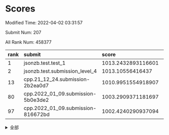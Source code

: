 # Scores

Modified Time: 2022-04-02 03:31:57

Submit Num: 207

All Rank Num: 458377

| rank |               submit               |       score        |       sigma        | pk_num |
| :--- | :--------------------------------- | :----------------- | :----------------- | :----- |
| 1    | jsonzb.test.test_1                 | 1013.2432893116601 | 0.8256228664836812 | 8853   |
| 2    | jsonzb.test.submission_level_4     | 1013.10556416437   | 0.8317201436041114 | 8861   |
| 13   | cpp.21_12_24.submission-2b2ea0d7   | 1010.9951554918907 | 0.776152431152281  | 8859   |
| 80   | cpp.2022_01_09.submission-5b0e3de2 | 1003.2909371181697 | 0.7180163264240136 | 8860   |
| 97   | cpp.2022_01_09.submission-816672bd | 1002.4240290937094 | 0.7240019374477871 | 8856   |


<details>
<summary>全部</summary>

| rank |                 submit                 |       score        |       sigma        | pk_num |
| :--- | :------------------------------------- | :----------------- | :----------------- | :----- |
| 1    | jsonzb.test.test_1                     | 1013.2432893116601 | 0.8256228664836812 | 8853   |
| 2    | jsonzb.test.submission_level_4         | 1013.10556416437   | 0.8317201436041114 | 8861   |
| 3    | gobigger.level_3.submission_level_3_16 | 1011.7914306507378 | 0.7893444719537822 | 8860   |
| 4    | gobigger.level_3.submission_level_3_9  | 1011.7520559366909 | 0.784918066617721  | 8852   |
| 5    | gobigger.level_3.submission_level_3_13 | 1011.6304393595079 | 0.7574296417052104 | 8853   |
| 6    | gobigger.level_3.submission_level_3_26 | 1011.5060170023771 | 0.7961445720035659 | 8860   |
| 7    | gobigger.level_3.submission_level_3_31 | 1011.406075902339  | 0.7915513567525567 | 8862   |
| 8    | gobigger.level_3.submission_level_3_39 | 1011.3984846895238 | 0.7618967412547742 | 8858   |
| 9    | gobigger.level_3.submission_level_3_18 | 1011.2660067347852 | 0.7417077932015052 | 8856   |
| 10   | gobigger.level_3.submission_level_3_45 | 1011.0627526322484 | 0.74900121003266   | 8861   |
| 11   | gobigger.level_3.submission_level_3_37 | 1011.0172419742318 | 0.776344017565411  | 8858   |
| 12   | gobigger.level_3.submission_level_3_28 | 1010.9971989854356 | 0.7629251281509155 | 8856   |
| 13   | cpp.21_12_24.submission-2b2ea0d7       | 1010.9951554918907 | 0.776152431152281  | 8859   |
| 14   | gobigger.level_3.submission_level_3_48 | 1010.930113410271  | 0.7708093229611178 | 8859   |
| 15   | gobigger.level_3.submission_level_3_25 | 1010.8895802716464 | 0.7421294014390742 | 8858   |
| 16   | gobigger.level_3.submission_level_3_10 | 1010.8655116340672 | 0.7555420244574826 | 8861   |
| 17   | gobigger.level_3.submission_level_3_20 | 1010.6977770277421 | 0.7650954998048227 | 8857   |
| 18   | gobigger.level_3.submission_level_3_7  | 1010.4805910360687 | 0.779513812408349  | 8860   |
| 19   | gobigger.level_3.submission_level_3_0  | 1010.4316089530822 | 0.7552761602660321 | 8856   |
| 20   | gobigger.level_3.submission_level_3_19 | 1010.3810507543299 | 0.7456328603097115 | 8859   |
| 21   | gobigger.level_3.submission_level_3_34 | 1010.3431809919174 | 0.7484613261833009 | 8857   |
| 22   | gobigger.level_3.submission_level_3_49 | 1010.3321190689298 | 0.7796234866028243 | 8855   |
| 23   | gobigger.level_3.submission_level_3_15 | 1010.3316811771742 | 0.7525638142543157 | 8864   |
| 24   | gobigger.level_3.submission_level_3_35 | 1010.3159643433581 | 0.7549620842872876 | 8856   |
| 25   | gobigger.level_3.submission_level_3_38 | 1010.3102408749291 | 0.7689580508480195 | 8853   |
| 26   | gobigger.level_3.submission_level_3_1  | 1010.2187780516189 | 0.7794092814604815 | 8863   |
| 27   | gobigger.level_3.submission_level_3_40 | 1010.0383085943738 | 0.7537748844716325 | 8859   |
| 28   | gobigger.level_3.submission_level_3_8  | 1010.0359892623733 | 0.7537369288214458 | 8860   |
| 29   | gobigger.level_3.submission_level_3_36 | 1010.033617955238  | 0.7612491719863174 | 8857   |
| 30   | gobigger.level_3.submission_level_3_42 | 1009.8782697855424 | 0.7652775078732781 | 8857   |
| 31   | gobigger.level_3.submission_level_3_14 | 1009.8338356868506 | 0.7486439195642454 | 8864   |
| 32   | gobigger.level_3.submission_level_3_46 | 1009.7640218731236 | 0.7510539544592841 | 8852   |
| 33   | gobigger.level_3.submission_level_3_23 | 1009.7397043145736 | 0.7364778142000487 | 8856   |
| 34   | gobigger.level_3.submission_level_3_47 | 1009.7395988909216 | 0.7771295027851899 | 8866   |
| 35   | gobigger.level_3.submission_level_3_2  | 1009.725156784567  | 0.7518535331891983 | 8863   |
| 36   | gobigger.level_3.submission_level_3_41 | 1009.6795303574398 | 0.7657171671433854 | 8859   |
| 37   | gobigger.level_3.submission_level_3_6  | 1009.6761605722853 | 0.7328648474894172 | 8861   |
| 38   | gobigger.level_3.submission_level_3_29 | 1009.5840642205112 | 0.7416447655773355 | 8862   |
| 39   | gobigger.level_3.submission_level_3_4  | 1009.4815356940973 | 0.7387481473783328 | 8857   |
| 40   | gobigger.level_3.submission_level_3_5  | 1009.3826057009023 | 0.749334936307653  | 8851   |
| 41   | gobigger.level_3.submission_level_3_24 | 1009.2370859292943 | 0.739700334630695  | 8852   |
| 42   | gobigger.level_3.submission_level_3_12 | 1009.2305849826425 | 0.7498782014925737 | 8853   |
| 43   | gobigger.level_3.submission_level_3_3  | 1009.2294225680804 | 0.7462253752779285 | 8861   |
| 44   | gobigger.level_3.submission_level_3_11 | 1009.2101201676959 | 0.7438374487164395 | 8858   |
| 45   | gobigger.level_3.submission_level_3_21 | 1009.0780649939849 | 0.7575781456374927 | 8861   |
| 46   | gobigger.level_3.submission_level_3_27 | 1009.0249573726895 | 0.7510828265938303 | 8862   |
| 47   | gobigger.level_3.submission_level_3_44 | 1008.963059534799  | 0.7541785693136606 | 8854   |
| 48   | gobigger.level_3.submission_level_3_32 | 1008.8402492488808 | 0.7491901905963873 | 8857   |
| 49   | gobigger.level_3.submission_level_3_33 | 1008.8048334674304 | 0.7531084755543503 | 8857   |
| 50   | gobigger.level_3.submission_level_3_43 | 1008.7751665799092 | 0.7407975621050341 | 8859   |
| 51   | gobigger.level_3.submission_level_3_30 | 1008.519881256976  | 0.7226309166721994 | 8860   |
| 52   | gobigger.level_3.submission_level_3_17 | 1007.9740123888641 | 0.7292257094075824 | 8859   |
| 53   | gobigger.level_3.submission_level_3_22 | 1007.6464163052212 | 0.7270498949978639 | 8859   |
| 54   | gobigger.level_1.submission_level_1_37 | 1004.9364335337988 | 0.7303331012260285 | 8857   |
| 55   | gobigger.level_1.submission_level_1_28 | 1004.6423003991637 | 0.7202330421074028 | 8858   |
| 56   | gobigger.level_1.submission_level_1_36 | 1004.5818415092604 | 0.7219959370625905 | 8857   |
| 57   | gobigger.level_1.submission_level_1_30 | 1004.3107095296314 | 0.7201525859543889 | 8859   |
| 58   | gobigger.level_1.submission_level_1_44 | 1004.2466365763531 | 0.7180669994394825 | 8859   |
| 59   | gobigger.level_1.submission_level_1_11 | 1004.2112539970074 | 0.7267312758964942 | 8856   |
| 60   | gobigger.level_1.submission_level_1_40 | 1004.2081852409984 | 0.7254471799620841 | 8856   |
| 61   | gobigger.level_1.submission_level_1_10 | 1004.1121564463089 | 0.7273035903998755 | 8859   |
| 62   | gobigger.level_1.submission_level_1_34 | 1004.0792929784108 | 0.7185928951024009 | 8857   |
| 63   | gobigger.level_1.submission_level_1_46 | 1004.043764830595  | 0.7061337640809292 | 8857   |
| 64   | gobigger.level_1.submission_level_1_0  | 1004.0092062712065 | 0.7389551812605163 | 8855   |
| 65   | gobigger.level_1.submission_level_1_20 | 1003.9470297067015 | 0.7130134345571418 | 8858   |
| 66   | gobigger.level_1.submission_level_1_35 | 1003.9322954446927 | 0.7166312125034571 | 8857   |
| 67   | gobigger.level_1.submission_level_1_6  | 1003.9081258103365 | 0.7124239560764979 | 8860   |
| 68   | gobigger.level_1.submission_level_1_23 | 1003.8985020023722 | 0.7208946246711012 | 8858   |
| 69   | gobigger.level_1.submission_level_1_32 | 1003.8788798656549 | 0.7139312741922318 | 8855   |
| 70   | gobigger.level_1.submission_level_1_49 | 1003.8116818300468 | 0.7205668572865523 | 8861   |
| 71   | gobigger.level_1.submission_level_1_38 | 1003.7292337303629 | 0.7202645186368867 | 8860   |
| 72   | gobigger.level_1.submission_level_1_47 | 1003.6739744513729 | 0.7237585592443797 | 8851   |
| 73   | gobigger.level_1.submission_level_1_7  | 1003.5919683074599 | 0.7244085390238    | 8861   |
| 74   | gobigger.level_1.submission_level_1_18 | 1003.5912093296588 | 0.7167247502141317 | 8850   |
| 75   | gobigger.level_1.submission_level_1_5  | 1003.4303583543774 | 0.7139318488199076 | 8858   |
| 76   | gobigger.level_1.submission_level_1_13 | 1003.4074415950437 | 0.713421615508826  | 8858   |
| 77   | gobigger.level_1.submission_level_1_15 | 1003.3620666848876 | 0.7224255982649893 | 8857   |
| 78   | gobigger.level_1.submission_level_1_1  | 1003.3411130786085 | 0.7153942663293245 | 8856   |
| 79   | gobigger.level_1.submission_level_1_22 | 1003.3178994786244 | 0.7117823038551803 | 8855   |
| 80   | cpp.2022_01_09.submission-5b0e3de2     | 1003.2909371181697 | 0.7180163264240136 | 8860   |
| 81   | gobigger.level_1.submission_level_1_43 | 1003.2901500851274 | 0.7210937026173138 | 8857   |
| 82   | gobigger.level_1.submission_level_1_41 | 1003.2730947879253 | 0.7160709650186655 | 8862   |
| 83   | gobigger.level_1.submission_level_1_39 | 1003.269571358365  | 0.7229514196250989 | 8860   |
| 84   | gobigger.level_1.submission_level_1_14 | 1003.1394707232631 | 0.7170444575122071 | 8862   |
| 85   | gobigger.level_1.submission_level_1_26 | 1003.139379325196  | 0.7212629892960598 | 8858   |
| 86   | gobigger.level_1.submission_level_1_24 | 1003.1121548741635 | 0.7217992659764364 | 8858   |
| 87   | gobigger.level_1.submission_level_1_31 | 1003.1034252545035 | 0.7127842534532868 | 8857   |
| 88   | gobigger.level_1.submission_level_1_25 | 1003.0741616491266 | 0.7298601557076928 | 8853   |
| 89   | gobigger.level_1.submission_level_1_9  | 1003.0288210105446 | 0.7140876504683956 | 8863   |
| 90   | gobigger.level_1.submission_level_1_45 | 1002.9872681401561 | 0.7110693244514114 | 8862   |
| 91   | gobigger.level_1.submission_level_1_17 | 1002.9853772764895 | 0.7177053162951205 | 8861   |
| 92   | gobigger.level_1.submission_level_1_2  | 1002.9636411537795 | 0.7076151806658304 | 8857   |
| 93   | gobigger.level_1.submission_level_1_27 | 1002.9233533415354 | 0.713968497257904  | 8858   |
| 94   | gobigger.level_1.submission_level_1_48 | 1002.8545601774812 | 0.7151369536340009 | 8852   |
| 95   | gobigger.level_1.submission_level_1_19 | 1002.8387347156286 | 0.7128945714319941 | 8851   |
| 96   | gobigger.level_1.submission_level_1_21 | 1002.5766763999364 | 0.7186150693429451 | 8860   |
| 97   | cpp.2022_01_09.submission-816672bd     | 1002.4240290937094 | 0.7240019374477871 | 8856   |
| 98   | gobigger.level_1.submission_level_1_3  | 1002.4082318637419 | 0.7208962670606679 | 8858   |
| 99   | gobigger.level_1.submission_level_1_29 | 1002.3588443036645 | 0.7209048566740462 | 8860   |
| 100  | gobigger.level_1.submission_level_1_33 | 1002.2728524441022 | 0.7042663742920741 | 8855   |
| 101  | gobigger.level_1.submission_level_1_12 | 1002.1042060612523 | 0.7241398549080988 | 8858   |
| 102  | gobigger.level_1.submission_level_1_42 | 1002.0869320059631 | 0.7130131314521928 | 8856   |
| 103  | gobigger.level_1.submission_level_1_16 | 1002.0201537232126 | 0.7116079992171779 | 8853   |
| 104  | gobigger.level_1.submission_level_1_8  | 1001.8547853276681 | 0.7104222690090355 | 8855   |
| 105  | gobigger.level_1.submission_level_1_4  | 1001.8399416811947 | 0.7109340475130432 | 8859   |
| 106  | gobigger.random.submission_random_11   | 997.4440345600606  | 0.7048774039141803 | 8856   |
| 107  | gobigger.random.submission_random_38   | 997.156306267141   | 0.6976940556116284 | 8857   |
| 108  | gobigger.random.submission_random_35   | 997.0281699962263  | 0.7091001157869092 | 8862   |
| 109  | gobigger.random.submission_random_8    | 997.0159948287156  | 0.700557036073891  | 8858   |
| 110  | gobigger.random.submission_random_30   | 996.9903635094026  | 0.7072988615553777 | 8859   |
| 111  | gobigger.random.submission_random_26   | 996.9769992419207  | 0.7132003330399603 | 8856   |
| 112  | gobigger.random.submission_random_18   | 996.9036616267729  | 0.7094445009523604 | 8861   |
| 113  | gobigger.random.submission_random_31   | 996.815297979455   | 0.7029601416417853 | 8862   |
| 114  | gobigger.random.submission_random_44   | 996.762135508482   | 0.718507928294245  | 8855   |
| 115  | gobigger.random.submission_random_9    | 996.6862087329216  | 0.7078430035269933 | 8860   |
| 116  | gobigger.random.submission_random_4    | 996.6691382379483  | 0.71255577670376   | 8853   |
| 117  | gobigger.random.submission_random_16   | 996.6607298974137  | 0.7092472978505775 | 8859   |
| 118  | gobigger.random.submission_random_47   | 996.6490005489961  | 0.7094974036999604 | 8860   |
| 119  | gobigger.random.submission_random_32   | 996.5707636979008  | 0.7060161455457967 | 8853   |
| 120  | gobigger.random.submission_random_22   | 996.541885505351   | 0.7178597882835797 | 8854   |
| 121  | gobigger.random.submission_random_6    | 996.5124657833055  | 0.7107533556050387 | 8859   |
| 122  | gobigger.random.submission_random_36   | 996.3832740543332  | 0.7087889353277346 | 8858   |
| 123  | gobigger.random.submission_random_29   | 996.3289792362098  | 0.7156246986129587 | 8857   |
| 124  | gobigger.random.submission_random_48   | 996.3214050070624  | 0.700004180471232  | 8854   |
| 125  | gobigger.random.submission_random_2    | 996.2154446740476  | 0.6982997102393208 | 8859   |
| 126  | gobigger.random.submission_random_23   | 996.2071750125308  | 0.7156768272345782 | 8856   |
| 127  | gobigger.random.submission_random_42   | 996.166104536977   | 0.7056146441183879 | 8859   |
| 128  | gobigger.random.submission_random_28   | 996.1241249448436  | 0.7042986069540838 | 8859   |
| 129  | gobigger.random.submission_random_40   | 996.10336466371    | 0.7041814877021895 | 8863   |
| 130  | gobigger.random.submission_random_7    | 996.0985562842931  | 0.7042667237824739 | 8859   |
| 131  | gobigger.random.submission_random_25   | 996.0650697469218  | 0.7173245916666473 | 8857   |
| 132  | gobigger.random.submission_random_19   | 995.9846522055993  | 0.7072896703646806 | 8861   |
| 133  | gobigger.random.submission_random_39   | 995.9310055475828  | 0.7084751095918255 | 8850   |
| 134  | gobigger.random.submission_random_10   | 995.9181403305265  | 0.7213461426843012 | 8855   |
| 135  | gobigger.random.submission_random_5    | 995.9103384474217  | 0.7170841048419286 | 8858   |
| 136  | gobigger.random.submission_random_17   | 995.9078961973154  | 0.7106359859112276 | 8856   |
| 137  | gobigger.random.submission_random_46   | 995.897524764444   | 0.7118411662175886 | 8857   |
| 138  | gobigger.random.submission_random_49   | 995.8739090651678  | 0.7169975969723495 | 8857   |
| 139  | gobigger.random.submission_random_45   | 995.8663562026526  | 0.7063685469833244 | 8860   |
| 140  | gobigger.random.submission_random_15   | 995.7721999198726  | 0.7133043818388569 | 8853   |
| 141  | gobigger.random.submission_random_27   | 995.7621316422614  | 0.716161391766351  | 8855   |
| 142  | gobigger.random.submission_random_21   | 995.7058607005788  | 0.7405016857769902 | 8858   |
| 143  | gobigger.random.submission_random_24   | 995.691195550035   | 0.7143335655697785 | 8860   |
| 144  | gobigger.random.submission_random_1    | 995.4490329585993  | 0.7297456027238007 | 8866   |
| 145  | gobigger.random.submission_random_43   | 995.4258935142491  | 0.7058748719373789 | 8854   |
| 146  | gobigger.random.submission_random_34   | 995.361823586286   | 0.716008110229831  | 8856   |
| 147  | gobigger.random.submission_random_0    | 995.2859089886886  | 0.7184327424567868 | 8863   |
| 148  | gobigger.random.submission_random_12   | 995.2858545807624  | 0.7205745245113073 | 8856   |
| 149  | gobigger.random.submission_random_20   | 995.2178568518084  | 0.6910483688697572 | 8856   |
| 150  | gobigger.random.submission_random_33   | 995.1621084745776  | 0.7073179053070415 | 8858   |
| 151  | gobigger.random.submission_random_37   | 994.9900433127225  | 0.6990736064010076 | 8859   |
| 152  | gobigger.random.submission_random_41   | 994.7422944014722  | 0.716514240583714  | 8857   |
| 153  | gobigger.random.submission_random_13   | 994.7045154706967  | 0.741498782400774  | 8857   |
| 154  | gobigger.random.submission_random_14   | 994.6365698639358  | 0.7082944381140468 | 8860   |
| 155  | gobigger.random.submission_random_3    | 994.6182242484234  | 0.7279930162525329 | 8860   |
| 156  | gobigger.level_2.submission_level_2_6  | 994.2595138562781  | 0.7397366010177877 | 8855   |
| 157  | gobigger.level_2.submission_level_2_31 | 993.7462912404791  | 0.7191012730181693 | 8856   |
| 158  | gobigger.level_2.submission_level_2_13 | 993.513420876614   | 0.7286991233327992 | 8853   |
| 159  | gobigger.level_2.submission_level_2_44 | 993.4827761359835  | 0.7324148611421265 | 8857   |
| 160  | gobigger.level_2.submission_level_2_34 | 993.2629179206879  | 0.7387047375231214 | 8857   |
| 161  | gobigger.level_2.submission_level_2_40 | 993.1654541641935  | 0.7556652179798626 | 8858   |
| 162  | gobigger.level_2.submission_level_2_28 | 993.0098390313811  | 0.7374559493432388 | 8860   |
| 163  | gobigger.level_2.submission_level_2_27 | 992.9983182987746  | 0.7595810413849607 | 8857   |
| 164  | gobigger.level_2.submission_level_2_47 | 992.9887865873503  | 0.7342522230467151 | 8854   |
| 165  | gobigger.level_2.submission_level_2_10 | 992.9546295381086  | 0.7538285227366853 | 8856   |
| 166  | gobigger.level_2.submission_level_2_4  | 992.9411443271094  | 0.7664649464055115 | 8862   |
| 167  | gobigger.level_2.submission_level_2_19 | 992.8753457675159  | 0.7507877118331676 | 8864   |
| 168  | gobigger.level_2.submission_level_2_35 | 992.5565892634427  | 0.7445808988013637 | 8853   |
| 169  | gobigger.level_2.submission_level_2_11 | 992.5240848552829  | 0.7410759755168391 | 8861   |
| 170  | gobigger.level_2.submission_level_2_38 | 992.4884667832576  | 0.7279067657598209 | 8855   |
| 171  | gobigger.level_2.submission_level_2_32 | 992.4638699407792  | 0.7471546983852401 | 8859   |
| 172  | gobigger.level_2.submission_level_2_1  | 992.3766384215534  | 0.7322352840507744 | 8857   |
| 173  | gobigger.level_2.submission_level_2_5  | 992.3712198101076  | 0.7383366772952406 | 8857   |
| 174  | gobigger.level_2.submission_level_2_14 | 992.2786193735938  | 0.7589297352676142 | 8855   |
| 175  | gobigger.level_2.submission_level_2_37 | 992.2735410921288  | 0.7348543623891022 | 8857   |
| 176  | gobigger.level_2.submission_level_2_43 | 992.26216584193    | 0.7437410995373245 | 8851   |
| 177  | gobigger.level_2.submission_level_2_21 | 992.2392854201643  | 0.7318814510540104 | 8858   |
| 178  | gobigger.level_2.submission_level_2_7  | 992.1751924710977  | 0.7453858543629495 | 8858   |
| 179  | gobigger.level_2.submission_level_2_15 | 992.1287621763281  | 0.7390711043215578 | 8861   |
| 180  | gobigger.level_2.submission_level_2_0  | 992.0183807292065  | 0.7462889197975073 | 8860   |
| 181  | gobigger.level_2.submission_level_2_12 | 992.0175998745013  | 0.7433888944203981 | 8856   |
| 182  | gobigger.level_2.submission_level_2_8  | 991.9952571635755  | 0.7307625192851251 | 8852   |
| 183  | gobigger.level_2.submission_level_2_36 | 991.9665874675413  | 0.7523761154030731 | 8860   |
| 184  | gobigger.level_2.submission_level_2_24 | 991.950556989619   | 0.7430648518432749 | 8858   |
| 185  | gobigger.level_2.submission_level_2_25 | 991.9074065454707  | 0.7353922102474095 | 8857   |
| 186  | gobigger.level_2.submission_level_2_2  | 991.7925619307107  | 0.7462865807346679 | 8853   |
| 187  | gobigger.level_2.submission_level_2_18 | 991.7454554017013  | 0.7260014584432557 | 8860   |
| 188  | gobigger.level_2.submission_level_2_46 | 991.7062408189308  | 0.7444314899040705 | 8853   |
| 189  | gobigger.level_2.submission_level_2_41 | 991.6901330229283  | 0.7316569452995995 | 8858   |
| 190  | gobigger.level_2.submission_level_2_20 | 991.6856248881962  | 0.7444224512611513 | 8856   |
| 191  | gobigger.level_2.submission_level_2_23 | 991.5687835123776  | 0.7494436020186632 | 8855   |
| 192  | gobigger.level_2.submission_level_2_30 | 991.5574362280229  | 0.7373304055218384 | 8858   |
| 193  | gobigger.level_2.submission_level_2_33 | 991.5495996059159  | 0.7516368017694569 | 8855   |
| 194  | gobigger.level_2.submission_level_2_49 | 991.523482055108   | 0.7488772972161387 | 8852   |
| 195  | gobigger.level_2.submission_level_2_42 | 991.4605250756451  | 0.7511330539885118 | 8860   |
| 196  | gobigger.level_2.submission_level_2_39 | 991.4604875881146  | 0.7556626158420358 | 8853   |
| 197  | gobigger.level_2.submission_level_2_29 | 991.3698091855989  | 0.7400120976211212 | 8856   |
| 198  | gobigger.level_2.submission_level_2_16 | 991.2997496904976  | 0.7500790675463147 | 8856   |
| 199  | gobigger.level_2.submission_level_2_3  | 991.2035349470381  | 0.7334488253573961 | 8856   |
| 200  | gobigger.level_2.submission_level_2_48 | 991.1813137115834  | 0.7531380523288723 | 8862   |
| 201  | gobigger.level_2.submission_level_2_22 | 991.1087531698538  | 0.7475499392441051 | 8860   |
| 202  | gobigger.level_2.submission_level_2_17 | 990.9707428762389  | 0.7567879449568244 | 8857   |
| 203  | gobigger.level_2.submission_level_2_45 | 990.8669098092345  | 0.750617671200589  | 8855   |
| 204  | gobigger.level_2.submission_level_2_9  | 990.8580652234741  | 0.7661301824768006 | 8860   |
| 205  | gobigger.level_2.submission_level_2_26 | 990.3864829985171  | 0.7851154637037759 | 8852   |
| 206  | gobigger.none.submission_none_0        | 977.9218570480764  | 1.4101974379837567 | 8857   |
| 207  | gobigger.none.submission_none_1        | 974.3899492525192  | 1.7446633813560442 | 8857   |

</details>
